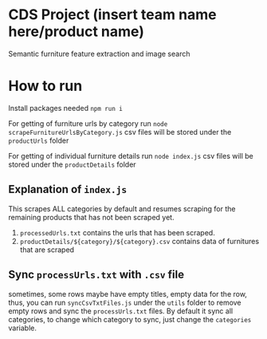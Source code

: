 # CDS Project (insert team name here/product name)
Semantic furniture feature extraction and image search

# How to run
Install packages needed
```npm run i```

For getting of furniture urls by category run
```node scrapeFurnitureUrlsByCategory.js```
csv files will be stored under the `productUrls` folder

For getting of individual furniture details run
```node index.js```
csv files will be stored under the `productDetails` folder


## Explanation of ```index.js```
This scrapes ALL categories by default and resumes scraping for the remaining products that has not been scraped yet. 
1. ```processedUrls.txt``` contains the urls that has been scraped.
2. `productDetails/${category}/${category}.csv` contains data of furnitures that are scraped
   
## Sync `processUrls.txt` with `.csv` file
sometimes, some rows maybe have empty titles, empty data for the row, thus, you can run `syncCsvTxtFiles.js` under the `utils` folder to remove empty rows and sync the `processUrls.txt` files.
By default it sync all categories, to change which category to sync, just change the `categories` variable.
